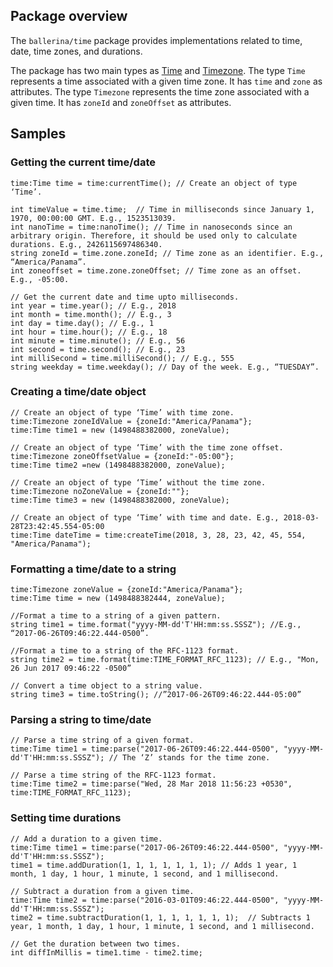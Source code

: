 ## Package overview
The `ballerina/time` package provides implementations related to time, date, time zones, and durations. 

The package has two main types as [Time](time.html#Time) and [Timezone](time.html#Timezone). The type `Time` represents a time associated with a given time zone. It has `time` and `zone` as attributes. The type `Timezone` represents the time zone associated with a given time. It has `zoneId` and `zoneOffset` as attributes.

## Samples

### Getting the current time/date

```ballerina
time:Time time = time:currentTime(); // Create an object of type ‘Time’.

int timeValue = time.time;  // Time in milliseconds since January 1, 1970, 00:00:00 GMT. E.g., 1523513039.
int nanoTime = time:nanoTime(); // Time in nanoseconds since an arbitrary origin. Therefore, it should be used only to calculate durations. E.g., 2426115697486340.
string zoneId = time.zone.zoneId; // Time zone as an identifier. E.g., “America/Panama”.
int zoneoffset = time.zone.zoneOffset; // Time zone as an offset. E.g., -05:00.

// Get the current date and time upto milliseconds.
int year = time.year(); // E.g., 2018
int month = time.month(); // E.g., 3
int day = time.day(); // E.g., 1
int hour = time.hour(); // E.g., 18 
int minute = time.minute(); // E.g., 56 
int second = time.second(); // E.g., 23
int milliSecond = time.milliSecond(); // E.g., 555 
string weekday = time.weekday(); // Day of the week. E.g., “TUESDAY”.
```

### Creating a time/date object

```ballerina
// Create an object of type ‘Time’ with time zone.
time:Timezone zoneIdValue = {zoneId:"America/Panama"};
time:Time time1 = new (1498488382000, zoneValue);

// Create an object of type ‘Time’ with the time zone offset.
time:Timezone zoneOffsetValue = {zoneId:"-05:00"};
time:Time time2 =new (1498488382000, zoneValue);

// Create an object of type ‘Time’ without the time zone.
time:Timezone noZoneValue = {zoneId:""};
time:Time time3 = new (1498488382000, zoneValue);

// Create an object of type ‘Time’ with time and date. E.g., 2018-03-28T23:42:45.554-05:00  
time:Time dateTime = time:createTime(2018, 3, 28, 23, 42, 45, 554, "America/Panama");
```


### Formatting a time/date to a string

```ballerina
time:Timezone zoneValue = {zoneId:"America/Panama"};
time:Time time = new (1498488382444, zoneValue);

//Format a time to a string of a given pattern.
string time1 = time.format("yyyy-MM-dd'T'HH:mm:ss.SSSZ"); //E.g., “2017-06-26T09:46:22.444-0500”.

//Format a time to a string of the RFC-1123 format.
string time2 = time.format(time:TIME_FORMAT_RFC_1123); // E.g., "Mon, 26 Jun 2017 09:46:22 -0500”

// Convert a time object to a string value.
string time3 = time.toString(); //”2017-06-26T09:46:22.444-05:00”
```

### Parsing a string to time/date

```ballerina
// Parse a time string of a given format. 
time:Time time1 = time:parse("2017-06-26T09:46:22.444-0500", "yyyy-MM-dd'T'HH:mm:ss.SSSZ"); // The ‘Z’ stands for the time zone.

// Parse a time string of the RFC-1123 format.
time:Time time2 = time:parse("Wed, 28 Mar 2018 11:56:23 +0530", time:TIME_FORMAT_RFC_1123);
```

### Setting time durations

```ballerina
// Add a duration to a given time.
time:Time time1 = time:parse("2017-06-26T09:46:22.444-0500", "yyyy-MM-dd'T'HH:mm:ss.SSSZ");
time1 = time.addDuration(1, 1, 1, 1, 1, 1, 1); // Adds 1 year, 1 month, 1 day, 1 hour, 1 minute, 1 second, and 1 millisecond.

// Subtract a duration from a given time.
time:Time time2 = time:parse("2016-03-01T09:46:22.444-0500", "yyyy-MM-dd'T'HH:mm:ss.SSSZ");
time2 = time.subtractDuration(1, 1, 1, 1, 1, 1, 1);  // Subtracts 1 year, 1 month, 1 day, 1 hour, 1 minute, 1 second, and 1 millisecond.

// Get the duration between two times.
int diffInMillis = time1.time - time2.time;
```
